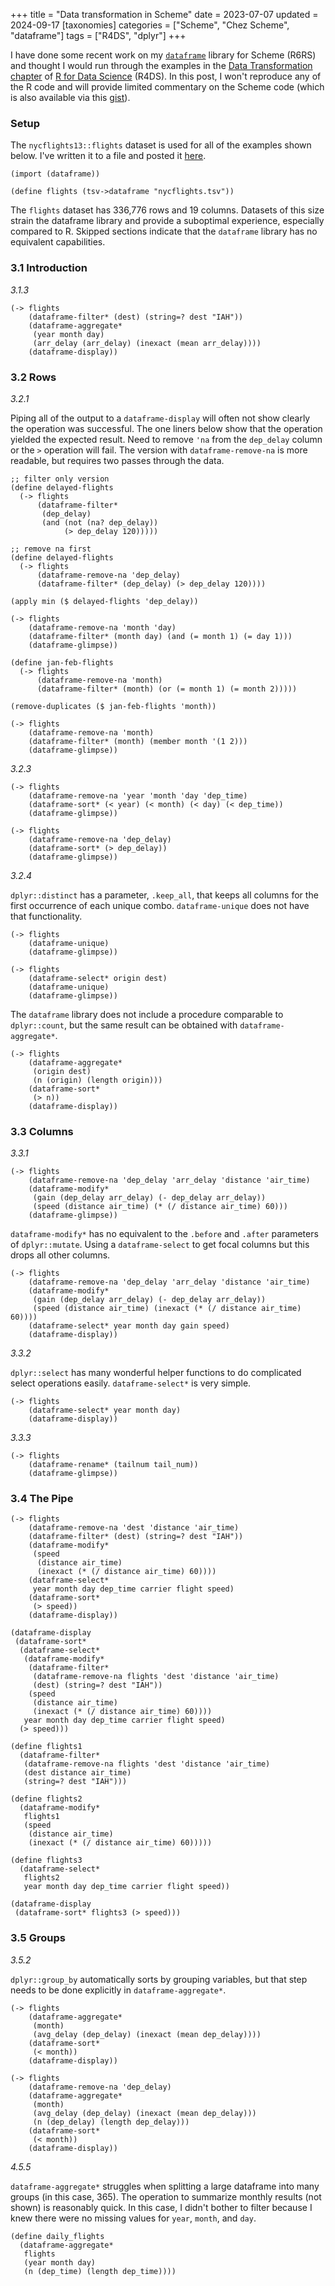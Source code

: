 +++
title = "Data transformation in Scheme"
date = 2023-07-07
updated = 2024-09-17
[taxonomies]
categories = ["Scheme", "Chez Scheme", "dataframe"]
tags = ["R4DS", "dplyr"]
+++

I have done some recent work on my [`dataframe`](https://github.com/hinkelman/dataframe/) library for Scheme (R6RS) and thought I would run through the examples in the [Data Transformation chapter](https://r4ds.hadley.nz/data-transform.html) of [R for Data Science](https://r4ds.hadley.nz/) (R4DS). In this post, I won't reproduce any of the R code and will provide limited commentary on the Scheme code (which is also available via this [gist](https://gist.github.com/hinkelman/0945b3c905dcd244809bbed81d2faeb1)).

<!-- more -->

### Setup

The `nycflights13::flights` dataset is used for all of the examples shown below. I've written it to a file and posted it [here](/data/nycflights.tsv).

```
(import (dataframe))

(define flights (tsv->dataframe "nycflights.tsv"))
```
The `flights` dataset has 336,776 rows and 19 columns. Datasets of this size strain the dataframe library and provide a suboptimal experience, especially compared to R. Skipped sections indicate that the `dataframe` library has no equivalent capabilities. 

### 3.1 Introduction

*3.1.3*

```
(-> flights
    (dataframe-filter* (dest) (string=? dest "IAH")) 
    (dataframe-aggregate*
     (year month day)
     (arr_delay (arr_delay) (inexact (mean arr_delay))))
    (dataframe-display))
```

### 3.2 Rows

*3.2.1*

Piping all of the output to a `dataframe-display` will often not show clearly the operation was successful. The one liners below show that the operation yielded the expected result. Need to remove `'na` from the `dep_delay` column or the `>` operation will fail. The version with `dataframe-remove-na` is more readable, but requires two passes through the data. 

```
;; filter only version
(define delayed-flights
  (-> flights
      (dataframe-filter*
       (dep_delay)
       (and (not (na? dep_delay))
            (> dep_delay 120)))))

;; remove na first
(define delayed-flights
  (-> flights
      (dataframe-remove-na 'dep_delay)
      (dataframe-filter* (dep_delay) (> dep_delay 120))))

(apply min ($ delayed-flights 'dep_delay))

(-> flights
    (dataframe-remove-na 'month 'day)
    (dataframe-filter* (month day) (and (= month 1) (= day 1)))
    (dataframe-glimpse))

(define jan-feb-flights
  (-> flights
      (dataframe-remove-na 'month)
      (dataframe-filter* (month) (or (= month 1) (= month 2)))))

(remove-duplicates ($ jan-feb-flights 'month))

(-> flights
    (dataframe-remove-na 'month)
    (dataframe-filter* (month) (member month '(1 2)))
    (dataframe-glimpse))
```

*3.2.3*

```
(-> flights
    (dataframe-remove-na 'year 'month 'day 'dep_time)
    (dataframe-sort* (< year) (< month) (< day) (< dep_time))
    (dataframe-glimpse))

(-> flights
    (dataframe-remove-na 'dep_delay)
    (dataframe-sort* (> dep_delay))
    (dataframe-glimpse))
```

*3.2.4*

`dplyr::distinct` has a parameter, `.keep_all`, that keeps all columns for the first occurrence of each unique combo. `dataframe-unique` does not have that functionality.

```
(-> flights
    (dataframe-unique)
    (dataframe-glimpse))

(-> flights
    (dataframe-select* origin dest)
    (dataframe-unique)
    (dataframe-glimpse))
```

The `dataframe` library does not include a procedure comparable to `dplyr::count`, but the same result can be obtained with `dataframe-aggregate*`.

```
(-> flights
    (dataframe-aggregate*
     (origin dest)
     (n (origin) (length origin)))
    (dataframe-sort*
     (> n))
    (dataframe-display))
```

### 3.3 Columns

*3.3.1*

```
(-> flights
    (dataframe-remove-na 'dep_delay 'arr_delay 'distance 'air_time)
    (dataframe-modify*
     (gain (dep_delay arr_delay) (- dep_delay arr_delay))
     (speed (distance air_time) (* (/ distance air_time) 60)))
    (dataframe-glimpse))
```

`dataframe-modify*` has no equivalent to the `.before` and `.after` parameters of `dplyr::mutate`. Using a `dataframe-select` to get focal columns but this drops all other columns.

```
(-> flights
    (dataframe-remove-na 'dep_delay 'arr_delay 'distance 'air_time)
    (dataframe-modify*
     (gain (dep_delay arr_delay) (- dep_delay arr_delay))
     (speed (distance air_time) (inexact (* (/ distance air_time) 60))))
    (dataframe-select* year month day gain speed)
    (dataframe-display))
```

*3.3.2*

`dplyr::select` has many wonderful helper functions to do complicated select operations easily. `dataframe-select*` is very simple.

```
(-> flights
    (dataframe-select* year month day)
    (dataframe-display))
```

*3.3.3*
```
(-> flights
    (dataframe-rename* (tailnum tail_num))
    (dataframe-glimpse))
```

### 3.4 The Pipe

```
(-> flights
    (dataframe-remove-na 'dest 'distance 'air_time)
    (dataframe-filter* (dest) (string=? dest "IAH"))
    (dataframe-modify*
     (speed
      (distance air_time)
      (inexact (* (/ distance air_time) 60))))
    (dataframe-select*
     year month day dep_time carrier flight speed)
    (dataframe-sort*
     (> speed))
    (dataframe-display))

(dataframe-display
 (dataframe-sort*
  (dataframe-select*
   (dataframe-modify*
    (dataframe-filter*
     (dataframe-remove-na flights 'dest 'distance 'air_time)
     (dest) (string=? dest "IAH"))
    (speed
     (distance air_time)
     (inexact (* (/ distance air_time) 60))))
   year month day dep_time carrier flight speed)
  (> speed)))

(define flights1
  (dataframe-filter*
   (dataframe-remove-na flights 'dest 'distance 'air_time)
   (dest distance air_time)
   (string=? dest "IAH")))

(define flights2
  (dataframe-modify*
   flights1
   (speed
    (distance air_time)
    (inexact (* (/ distance air_time) 60)))))

(define flights3
  (dataframe-select*
   flights2
   year month day dep_time carrier flight speed))

(dataframe-display
 (dataframe-sort* flights3 (> speed)))
```

### 3.5 Groups

*3.5.2*

`dplyr::group_by` automatically sorts by grouping variables, but that step needs to be done explicitly in `dataframe-aggregate*`.

```
(-> flights
    (dataframe-aggregate*
     (month)
     (avg_delay (dep_delay) (inexact (mean dep_delay))))
    (dataframe-sort*
     (< month))
    (dataframe-display))

(-> flights
    (dataframe-remove-na 'dep_delay)
    (dataframe-aggregate*
     (month)
     (avg_delay (dep_delay) (inexact (mean dep_delay)))
     (n (dep_delay) (length dep_delay)))
    (dataframe-sort*
     (< month))
    (dataframe-display))
```

*4.5.5*

`dataframe-aggregate*` struggles when splitting a large dataframe into many groups (in this case, 365). The operation to summarize monthly results (not shown) is reasonably quick. In this case, I didn't bother to filter because I knew there were no missing values for `year`, `month`, and `day`.

```
(define daily_flights
  (dataframe-aggregate*
   flights
   (year month day)
   (n (dep_time) (length dep_time))))
```
